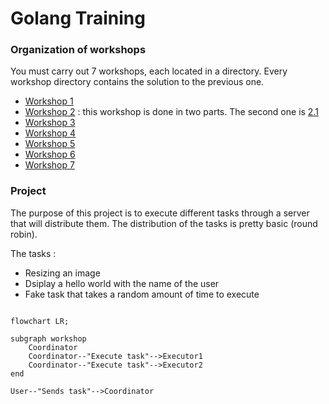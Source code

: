 # Golang Training

### Organization of workshops

You must carry out 7 workshops, each located in a directory.
Every workshop directory contains the solution to the previous one.

* [Workshop 1](atelier1/README.md)
* [Workshop 2](atelier2.0/README.md) : this workshop is done in two parts. The second one is [2.1](atelier2.1/README.md) 
* [Workshop 3](atelier3/README.md)
* [Workshop 4](atelier4/README.md)
* [Workshop 5](atelier5.0/README.md)
* [Workshop 6](atelier6/README.md)
* [Workshop 7](atelier7/README.md)

### Project

The purpose of this project is to execute different tasks through a server that will distribute them. 
The distribution of the tasks is pretty basic (round robin).


The tasks : 
* Resizing an image
* Dsiplay a hello world with the name of the user
* Fake task that takes a random amount of time to execute

```mermaid

flowchart LR;

subgraph workshop
    Coordinator
    Coordinator--"Execute task"-->Executor1
    Coordinator--"Execute task"-->Executor2
end

User--"Sends task"-->Coordinator

```